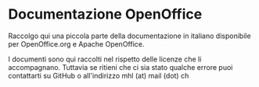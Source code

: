 # Documentazione OpenOffice
Raccolgo qui una piccola parte della documentazione in italiano disponibile per OpenOffice.org e Apache OpenOffice.

I documenti sono qui raccolti nel rispetto delle licenze che li accompagnano. Tuttavia se ritieni che ci sia stato qualche errore puoi contattarti su GitHub o all'indirizzo mhl (at) mail (dot) ch 

